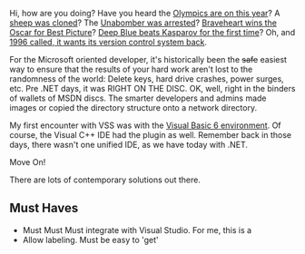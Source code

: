 <!--{Title:"Source Control - Your Source Isn't Safe. Move Onto .", PublishedOn:"2009-07-10T06:00:44", Intro:"Hi, how are you doing? Have you heard the Olympics are on this year? A sheep was cloned? The Unabomb"} -->

<span>
  <p>Hi, how are you doing? Have you heard the <a href="http://en.wikipedia.org/wiki/1996_Summer_Olympics">Olympics are on this year</a>? A <a href="http://en.wikipedia.org/wiki/Dolly_the_sheep">sheep was cloned</a>? The <a href="http://www.bing.com/images/search?q=unabomber">Unabomber was arrested</a>? <a href="http://en.wikipedia.org/wiki/Braveheart">Braveheart wins the Oscar for Best Picture</a>? <a href="http://www.cnn.com/WORLD/9705/kasparov.vs.dblue/first.match/index.html">Deep Blue beats Kasparov for the first time</a>? Oh, and <a href="http://en.wikipedia.org/wiki/Microsoft_Visual_SourceSafe">1996 called, it wants its version control system back</a>.</p>
  <p>For the Microsoft oriented developer, it's historically been the <strike>safe</strike> easiest way to ensure that the results of your hard work aren't lost to the randomness of the world: Delete keys, hard drive crashes, power surges, etc. Pre .NET days, it was RIGHT ON THE DISC. OK, well, right in the binders of wallets of MSDN discs. The smarter developers and admins made images or copied the directory structure onto a network directory.</p>
  <p>My first encounter with VSS was with the <a href="http://www.vbmigration.com/Images/Whitepapers/vb6ide.png">Visual Basic 6 environment</a>. Of course, the Visual C++ IDE had the plugin as well. Remember back in those days, there wasn't one unified IDE, as we have today with .NET. </p>
  <p></p>
  <p>Move On!</p>
  <p>There are lots of contemporary solutions out there.</p>
  <p></p>
  <h2>Must Haves</h2>
  <ul>
    <li>Must Must Must integrate with Visual Studio. For me, this is a </li>
    <li>Allow labeling. Must be easy to 'get' </li>
  </ul>
</span>